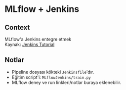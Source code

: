 # MLflow + Jenkins

## Context
MLflow'a Jenkins entegre etmek  
Kaynak: [Jenkins Tutorial](https://www.datacamp.com/tutorial/jenkins-tutorial)

## Notlar
- Pipeline dosyası kökteki `Jenkinsfile`'dır.
- Eğitim script'i: `MLflowJenkins/train.py`
- MLflow deney ve run linkleri/notlar buraya eklenebilir.
